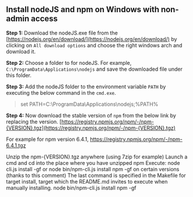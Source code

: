 ## Install nodeJS and npm on Windows with non-admin access

**Step 1:** Download the nodeJS.exe file from the [https://nodejs.org/en/download/](https://nodejs.org/en/download/) by clicking on `All download options` and choose the right windows arch and download it.

**Step 2:** Choose a folder to for nodeJS. For example, `C:\ProgramData\Applications\nodejs` and save the downloaded file under this folder.

**Step 3:** Add the nodeJS folder to the environment variable `PATH` by executing the below command in the `cmd.exe`.

> set PATH=C:\ProgramData\Applications\nodejs;%PATH% 

**Step 4:** Now download the stable version of `npm` from the below link by replacing the version.
[https://registry.npmjs.org/npm/-/npm-{VERSION}.tgz](https://registry.npmjs.org/npm/-/npm-{VERSION}.tgz)

For example for npm version 6.4.1, https://registry.npmjs.org/npm/-/npm-6.4.1.tgz

Unzip the npm-{VERSION}.tgz anywhere (using 7zip for example)
Launch a cmd and cd into the place where you have unzipped npm
Execute: node cli.js install -gf or node bin/npm-cli.js install npm -gf on certain versions (thanks to this comment)
The last command is specified in the Makefile for target install, target which the README.md invites to execute when manually installing.
node bin/npm-cli.js install npm -gf
